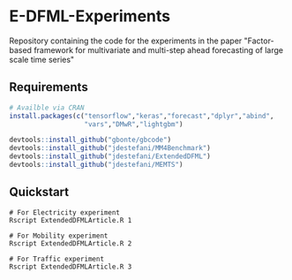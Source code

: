 # E-DFML-Experiments

Repository containing the code for the experiments in the paper "Factor-based framework for multivariate and multi-step ahead forecasting of large scale time series"

## Requirements
```R
# Availble via CRAN
install.packages(c("tensorflow","keras","forecast","dplyr","abind",
                   "vars","DMwR","lightgbm")

devtools::install_github("gbonte/gbcode")
devtools::install_github("jdestefani/MM4Benchmark") 
devtools::install_github("jdestefani/ExtendedDFML") 
devtools::install_github("jdestefani/MEMTS")  
```

## Quickstart
```
# For Electricity experiment
Rscript ExtendedDFMLArticle.R 1

# For Mobility experiment
Rscript ExtendedDFMLArticle.R 2

# For Traffic experiment
Rscript ExtendedDFMLArticle.R 3
```
